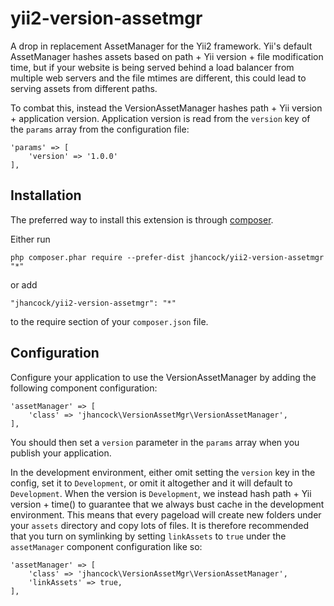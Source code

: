 # yii2-version-assetmgr

A drop in replacement AssetManager for the Yii2 framework. Yii's default
AssetManager hashes assets based on path + Yii version + file modification time,
but if your website is being served behind a load balancer from multiple web
servers and the file mtimes are different, this could lead to serving assets
from different paths.

To combat this, instead the VersionAssetManager hashes path + Yii version +
application version. Application version is read from the `version` key of the
`params` array from the configuration file:

```
'params' => [
    'version' => '1.0.0'
],
```

## Installation

The preferred way to install this extension is through [composer](http://getcomposer.org/download/).

Either run

```
php composer.phar require --prefer-dist jhancock/yii2-version-assetmgr "*"
```

or add

```
"jhancock/yii2-version-assetmgr": "*"
```

to the require section of your `composer.json` file.

## Configuration

Configure your application to use the VersionAssetManager by adding the
following component configuration:

```
'assetManager' => [
    'class' => 'jhancock\VersionAssetMgr\VersionAssetManager',
],
```
You should then set a `version` parameter in the `params` array when you publish
your application.


In the development environment, either omit setting the `version` key in the
config, set it to `Development`, or omit it altogether and it will default to
`Development`. When the version is `Development`, we instead hash path + Yii
version + time() to guarantee that we always bust cache in the development
environment. This means that every pageload will create new folders under your
`assets` directory and copy lots of files. It is therefore recommended that you
turn on symlinking by setting `linkAssets` to `true` under the `assetManager`
component configuration like so:

```
'assetManager' => [
    'class' => 'jhancock\VersionAssetMgr\VersionAssetManager',
    'linkAssets' => true,
],
```
